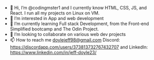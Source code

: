 - 👋 Hi, I’m @codingmster1 and I currently know HTML, CSS, JS, and React. I run all my projects on Linux on VM.
- 👀 I’m interested in App and web development
- 🌱 I’m currently learning Full stack Development, from the Front-end Simplified bootcamp and The Odin Project.
- 💞️ I’m looking to collaborate on various web dev projects
- 📫 How to reach me doylejeff98@gmail.com Discord: https://discordapp.com/users/373813732767432707 and LinkedIn: https://www.linkedin.com/in/jeff-doyle23/

<!---
codingmster1/codingmster1 is a ✨ special ✨ repository because its `README.md` (this file) appears on your GitHub profile.
You can click the Preview link to take a look at your changes.
--->

